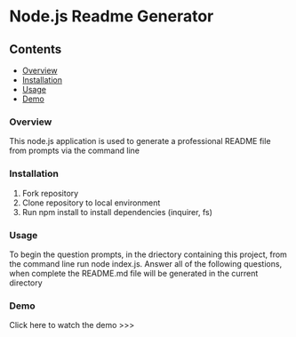 # Node.js Readme Generator #

## Contents ##
- [Overview](#overview)
- [Installation](#installation)
- [Usage](#Usage)
- [Demo](#demo)

### Overview ###

This node.js application is used to generate a professional README file from prompts via the command line

### Installation ###

1. Fork repository
2. Clone repository to local environment
3. Run npm install to install dependencies (inquirer, fs)

### Usage ###

To begin the question prompts, in the driectory containing this project, from the command line run node index.js. Answer all of the following questions, when complete the README.md file will be generated in the current directory

### Demo ###

Click here to watch the demo >>> 

